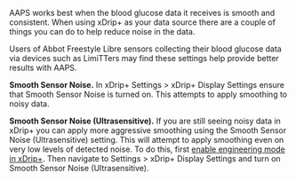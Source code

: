 AAPS works best when the blood glucose data it receives is smooth and consistent. When using xDrip+ as your data source there are a couple of things you can do to help reduce noise in the data.

Users of Abbot Freestyle Libre sensors collecting their blood glucose data via devices such as LimiTTers may find these settings help provide better results with AAPS.

**Smooth Sensor Noise.** In xDrip+ Settings > xDrip+ Display Settings ensure that Smooth Sensor Noise is turned on. This attempts to apply smoothing to noisy data.

**Smooth Sensor Noise (Ultrasensitive).** If you are still seeing noisy data in xDrip+ you can apply more aggressive smoothing using the Smooth Sensor Noise (Ultrasensitive) setting. This will attempt to apply smoothing even on very low levels of detected noise. To do this, first [enable engineering mode in xDrip+](./Enabling-Engineering-Mode-in-xDrip.html). Then navigate to Settings > xDrip+ Display Settings and turn on Smooth Sensor Noise (Ultrasensitive).
